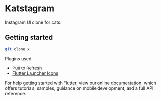 # Katstagram

Instagram UI clone for cats.


## Getting started
```bash
git clone x
```

Plugins used:
- [Pull to Refresh](https://pub.dev/packages/pull_to_refresh)
- [Flutter Launcher Icons](https://pub.dev/packages/flutter_launcher_icons)

For help getting started with Flutter, view our
[online documentation](https://flutter.dev/docs), which offers tutorials,
samples, guidance on mobile development, and a full API reference.
